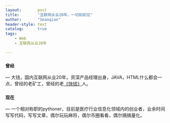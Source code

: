 ```yaml
---
layout:       post
title:        "互联网从业20年，一切如初见"
author:       "Seanqian"
header-style: text
catalog:      true
tags:
    - Web
    - 互联网从业20年

---
```



###  `曾经` 
— 大钱，国内互联网从业20年，资深产品经理出身，JAVA，HTML什么都会一点，曾经的老矿工，曾经的老[《快钱》](https://www.99bill.com)人。

###  `现在` 

— 一个相对称职的pythoner，目前是医疗行业信息化领域内的创业者，业余时间写写代码，写写文章，偶尔玩玩麻将，偶尔币圈看看，偶尔搞搞量化。
